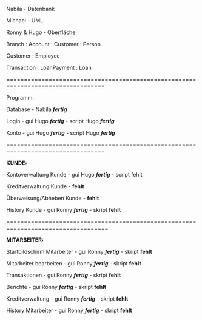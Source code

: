 Nabila - Datenbank

Michael - UML

Ronny & Hugo - Oberfläche


Branch : Account : Customer : Person

Customer : Employee

Transaction : LoanPayment : Loan



==================================================================================

Programm:

Database - Nabila ***fertig***

Login - gui Hugo ***fertig*** - script Hugo ***fertig***

Konto - gui Hugo ***fertig*** - script Hugo ***fertig***

==================================================================================

**KUNDE:**

Kontoverwaltung Kunde - gui Hugo ***fertig*** - script fehlt

Kreditverwaltung Kunde - **fehlt**

Überweisung/Abheben Kunde - **fehlt**

History Kunde - gui Ronny ***fertig*** - skript **fehlt**

===================================================================================

**MITARBEITER:**

Startbildschirm Mitarbeiter - gui Ronny ***fertig*** - skript **fehlt**

Mitarbeiter bearbeiten - gui Ronny ***fertig*** - skript **fehlt**

Transaktionen  - gui Ronny ***fertig*** - skript **fehlt**

Berichte  - gui Ronny ***fertig*** - skript **fehlt**

Kreditverwaltung  - gui Ronny ***fertig*** - skript **fehlt**

History Mitarbeiter  - gui Ronny ***fertig*** - skript **fehlt**
